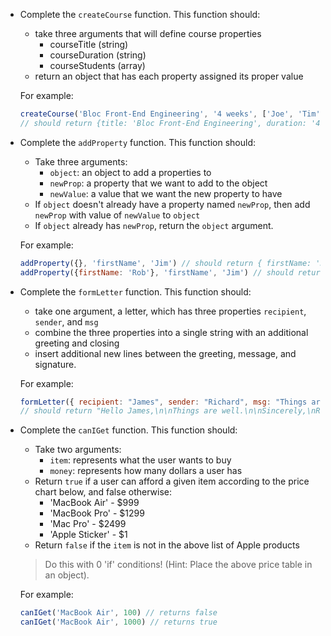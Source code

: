 - Complete the `createCourse` function. This function should:
    - take three arguments that will define course properties
        - courseTitle (string)
        - courseDuration (string)
        - courseStudents (array)
    - return an object that has each property assigned its proper value

    For example:
    ```javascript
    createCourse('Bloc Front-End Engineering', '4 weeks', ['Joe', 'Tim', 'Rob'])
    // should return {title: 'Bloc Front-End Engineering', duration: '4 weeks', students: ['Joe', 'Tim', 'Rob']}
    ```

- Complete the `addProperty` function. This function should:
    - Take three arguments:
        - `object`: an object to add a properties to
        - `newProp`: a property that we want to add to the object
        - `newValue`: a value that we want the new property to have
    - If `object` doesn't already have a property named `newProp`, then add `newProp` with value of `newValue` to `object`
    - If `object` already has `newProp`, return the `object` argument.

    For example:
    ```javascript
    addProperty({}, 'firstName', 'Jim') // should return { firstName: 'Jim' }
    addProperty({firstName: 'Rob'}, 'firstName', 'Jim') // should return {firstName: 'Rob'}
    ```

- Complete the `formLetter` function. This function should:
    - take one argument, a letter, which has three properties `recipient`, `sender`, and `msg`
    - combine the three properties into a single string with an additional greeting and closing
    - insert additional new lines between the greeting, message, and signature.

    For example:
    
    ```javascript
    formLetter({ recipient: "James", sender: "Richard", msg: "Things are well." }) 
    // should return "Hello James,\n\nThings are well.\n\nSincerely,\nRichard"
    ```

- Complete the `canIGet` function. This function should:
    - Take two arguments:
        - `item`: represents what the user wants to buy
        - `money`: represents how many dollars a user has
    - Return `true` if a user can afford a given item according to the price chart below, and false otherwise:
        - 'MacBook Air' - $999
        - 'MacBook Pro' - $1299
        - 'Mac Pro' - $2499
        - 'Apple Sticker' - $1
    - Return `false` if the `item` is not in the above list of Apple products

    > Do this with 0 'if' conditions! (Hint: Place the above price table in an object).
    
    For example:
    
    ```javascript
    canIGet('MacBook Air', 100) // returns false
    canIGet('MacBook Air', 1000) // returns true
    ```
